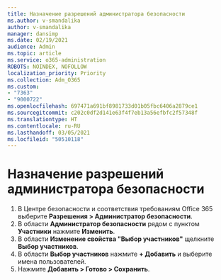 ```yaml
---
title: Назначение разрешений администратора безопасности
ms.author: v-smandalika
author: v-smandalika
manager: dansimp
ms.date: 02/19/2021
audience: Admin
ms.topic: article
ms.service: o365-administration
ROBOTS: NOINDEX, NOFOLLOW
localization_priority: Priority
ms.collection: Adm_O365
ms.custom:
- "7363"
- "9000722"
ms.openlocfilehash: 697471a691bf8981733d01b05fbc6406a2879ce1
ms.sourcegitcommit: c202c0df2d141e63f4f7eb13a56efbfc2f57348f
ms.translationtype: HT
ms.contentlocale: ru-RU
ms.lasthandoff: 03/05/2021
ms.locfileid: "50510118"
---
```

# <a name="assign-the-security-administration-permissions"></a>Назначение разрешений администратора безопасности

1. В Центре безопасности и соответствия требованиям Office 365 выберите **Разрешения > Администратор безопасности**.
2. В области **Администратор безопасности** рядом с пунктом **Участники** нажмите **Изменить**.
3. В области **Изменение свойства "Выбор участников"** щелкните **Выбор участников**.
4. В области **Выбор участников** нажмите **+ Добавить** и выберите имена пользователей.
5. Нажмите **Добавить > Готово > Сохранить**.

